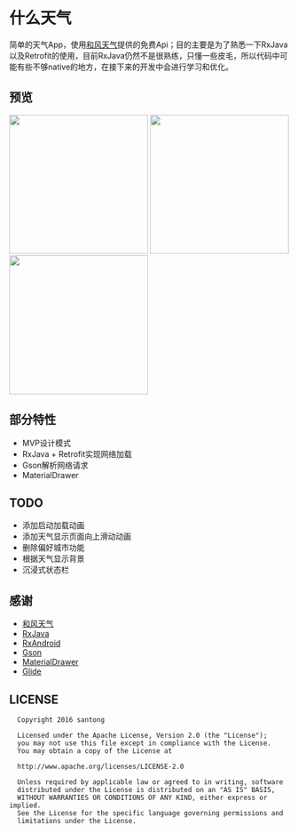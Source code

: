# 什么天气
简单的天气App，使用[和风天气](http://www.heweather.com)提供的免费Api；目的主要是为了熟悉一下RxJava以及Retrofit的使用，目前RxJava仍然不是很熟练，只懂一些皮毛，所以代码中可能有些不够native的地方，在接下来的开发中会进行学习和优化。

## 预览
<img src="https://github.com/santong/Weather/blob/master/main.png"  width="250px" />
<img src="https://github.com/santong/Weather/blob/master/drawer.png"  width="250px" />
<img src="https://github.com/santong/Weather/blob/master/search.png"  width="250px" />

## 部分特性
- MVP设计模式
- RxJava + Retrofit实现网络加载
- Gson解析网络请求
- MaterialDrawer

## TODO
- 添加启动加载动画
- 添加天气显示页面向上滑动动画
- 删除偏好城市功能
- 根据天气显示背景
- 沉浸式状态栏

## 感谢
- [和风天气](http://www.heweather.com)
- [RxJava](https://github.com/ReactiveX/RxJava)
- [RxAndroid](https://github.com/ReactiveX/RxAndroid)
- [Gson](https://github.com/google/gson)
- [MaterialDrawer](https://github.com/mikepenz/MaterialDrawer)
- [Glide](https://github.com/bumptech/glide)

## LICENSE

      Copyright 2016 santong

      Licensed under the Apache License, Version 2.0 (the "License");
      you may not use this file except in compliance with the License.
      You may obtain a copy of the License at

      http://www.apache.org/licenses/LICENSE-2.0
      
      Unless required by applicable law or agreed to in writing, software
      distributed under the License is distributed on an "AS IS" BASIS,
      WITHOUT WARRANTIES OR CONDITIONS OF ANY KIND, either express or implied.
      See the License for the specific language governing permissions and
      limitations under the License.



